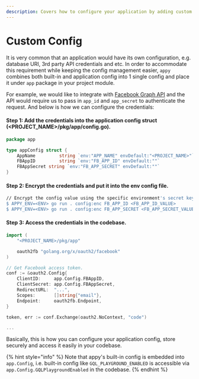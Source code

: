 ```yaml
---
description: Covers how to configure your application by adding custom config.
---
```


# Custom Config

It is very common that an application would have its own configuration, e.g. database URI, 3rd party API credentials and etc. In order to accommodate this requirement while keeping the config management easier, `appy` combines both built-in and application config into 1 single config and place it under `app` package in your project module.

For example, we would like to integrate with [Facebook Graph API](https://developers.facebook.com/docs/graph-api/) and the API would require us to pass in `app_id` and `app_secret` to authenticate the request. And below is how we can configure the credentials:

#### Step 1: Add the credentials into the application config struct \(&lt;PROJECT\_NAME&gt;/pkg/app/config.go\).

```go
package app

type appConfig struct {
	AppName			string `env:"APP_NAME" envDefault:"<PROJECT_NAME>"`
	FBAppID 		string `env:"FB_APP_ID" envDefault:""`
	FBAppSecret string `env:"FB_APP_SECRET" envDefault:""`
}
```

#### Step 2: Encrypt the credentials and put it into the env config file.

```bash
// Encrypt the config value using the specific environment's secret key.
$ APPY_ENV=<ENV> go run . config:enc FB_APP_ID <FB_APP_ID_VALUE>
$ APPY_ENV=<ENV> go run . config:enc FB_APP_SECRET <FB_APP_SECRET_VALUE>
```

#### Step 3: Access the credentials in the codebase.

```go
import (
    "<PROJECT_NAME>/pkg/app"

    oauth2fb "golang.org/x/oauth2/facebook"
)

// Get Facebook access token.
conf := &oauth2.Config{
    ClientID:     app.Config.FBAppID,
    ClientSecret: app.Config.FBAppSecret,
    RedirectURL:  "...",
    Scopes:       []string{"email"},
    Endpoint:     oauth2fb.Endpoint,
}

token, err := conf.Exchange(oauth2.NoContext, "code")

...
```

Basically, this is how you can configure your application config, store securely and access it easily in your codebase.

{% hint style="info" %}
Note that appy's built-in config is embedded into `app.Config`, i.e. built-in config like `GQL_PLAYGROUND_ENABLED` is accessible via `app.Config.GQLPlaygroundEnabled` in the codebase. 
{% endhint %}

